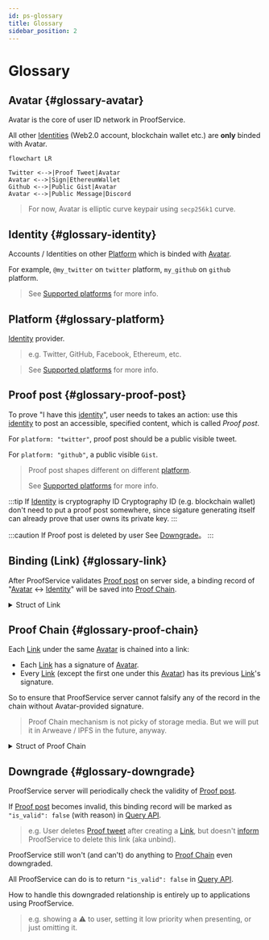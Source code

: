 ```yaml
---
id: ps-glossary
title: Glossary
sidebar_position: 2
---
```


# Glossary

## Avatar {#glossary-avatar}

Avatar is the core of user ID network in ProofService.

All other [Identities](#glossary-identity) (Web2.0 account, blockchain wallet etc.) are **only**
binded with Avatar.

```mermaid
flowchart LR

Twitter <-->|Proof Tweet|Avatar
Avatar <-->|Sign|EthereumWallet
Github <-->|Public Gist|Avatar
Avatar <-->|Public Message|Discord
```

> For now, Avatar is elliptic curve keypair using `secp256k1` curve.

## Identity {#glossary-identity}

Accounts / Identities on other [Platform](#glossary-platform) which is
binded with [Avatar](#glossary-avatar).

For example, `@my_twitter` on `twitter` platform, `my_github` on `github` platform.

> See [Supported platforms](ps-platforms-supported) for more info.

## Platform {#glossary-platform}

[Identity](#glossary-identity) provider.

> e.g. Twitter, GitHub, Facebook, Ethereum, etc.

> See [Supported platforms](ps-platforms-supported) for more info.

## Proof post {#glossary-proof-post}

To prove "I have this [identity](#glossary-identity)", user needs to
takes an action: use this [identity](#glossary-identity) to post an
accessible, specified content, which is called *Proof post*.

For `platform: "twitter"`, proof post should be a public visible tweet.

For `platform: "github"`, a public visible `Gist`.

> Proof post shapes different on different [platform](#glossary-platform).
>
> See [Supported platforms](ps-platforms-supported) for more info.

:::tip If [Identity](#glossary-identity) is cryptography ID
Cryptography ID (e.g. blockchain wallet) don't need to put a proof
post somewhere, since sigature generating itself can already prove
that user owns its private key.
:::

:::caution If Proof post is deleted by user
See [Downgrade](#glossary-downgrade)。
:::

## Binding (Link) {#glossary-link}

After ProofService validates [Proof post](#glossary-proof-post) on
server side, a binding record of "[Avatar](#glossary-avatar) <->
[Identity](#glossary-identity)" will be saved into [Proof
Chain](#glossary-proof-chain).

<details>
<summary>Struct of Link</summary>

:::caution Note

Code below is only a reference of Link, not specific
implementation in ProofService or API structure.

:::

```typescript title="link.d.ts"
// assert(signature.match(/0x[a-f0-9]{144}/))
// Sample:
// 0x3046022100881328457aa312135c37e1ddf8a129717274ce3f389c176936f5cb44edf04fc4022100be183139154d108ce2e5d6ba16678b0dbeb3b7d70caac2b00b2dad8f81e87790
type Signature = string;

// All available chain modification actions
enum Action {
    Create = "create",
    Delete = "delete",
}

// All supported platforms,
enum Platform {
    Twitter = "twitter",
    Keybase = "keybase",
}

// Each link in the proof chain
interface Link {
    // If this is genesis link, leave it null; else, it equals
    // previous link's signature. Worked as a pointer.
    prev: Signature | null;
    action: Action;
    platform: Platform;
    identity: string;
    // if method === Method.Add, then it must be a string; else, left null
    proof_location: string | null;
    // UNIX timestamp (unit: second)
    created_at: number;
    // An UUID of this link, works as a global identifier.
    uuid: string;
    // Signature of this link made by avatar.
    signature: Signature;
}
```

</details>

## Proof Chain {#glossary-proof-chain}

Each [Link](#glossary-link) under the same [Avatar](#glossary-avatar) is chained into a link:

- Each [Link](#glossary-link) has a signature of
  [Avatar](#glossary-avatar).
- Every [Link](#glossary-link) (except the first one under this
  [Avatar](#glossary-avatar)) has its previous
  [Link](#glossary-link)'s signature.

So to ensure that ProofService server cannot falsify any of the record
in the chain without Avatar-provided signature.

> Proof Chain mechanism is not picky of storage media. But we will put
> it in Arweave / IPFS in the future, anyway.

<details>
<summary>Struct of Proof Chain</summary>

:::caution Note

Code below is only a reference of Proof Chain, not specific
implementation in ProofService or API structure.

:::

```typescript title="chain.d.ts"
const VERSION = "1";

// assert(public_key.match(/^0x[a-f0-9]{130}$/))
// Sample:
// 0x0428b73a2b67a88a47edb15bed5c73a199e24287bb12997c54239e9e6815e24a3032a502d58afe3f36a54f2f7606022907f358d0dd58939cffa0a845c5043ce038
type PublicKey = string;

interface Chain {
    version: VERSION;
    avatar: {
        public_key: PublicKey,
        curve: "secp256k1",
    };
    // See definition of `Link` above.
    links: Link[];
}
```
</details>

## Downgrade {#glossary-downgrade}

ProofService server will periodically check the validity of [Proof post](#glossary-proof-post).

If [Proof post](#glossary-proof-post) becomes invalid, this binding
record will be marked as `"is_valid": false` (with reason) in
[Query API](/rest-api/proofservice-api#proof-query).

> e.g. User deletes [Proof tweet](#glossary-proof-post) after creating
> a [Link](#glossary-link), but doesn't [inform](/rest-api/proofservice-api#proof-add)
> ProofService to delete this link (aka unbind).

ProofService still won't (and can't) do anything to [Proof
Chain](#glossary-proof-chain) even downgraded.

All ProofService can do is to return `"is_valid": false` in [Query
API](/rest-api/proofservice-api#proof-query).

How to handle this downgraded relationship is entirely up to
applications using ProofService.

> e.g. showing a ⚠️ to user, setting it low priority when presenting, or just omitting it.
